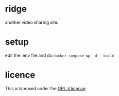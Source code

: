 # ridge
another video sharing site..

# setup
edit the .env file and do `docker-compose up -d --build` 

# licence
This is licensed under the [GPL 3 licence](LICENSE).